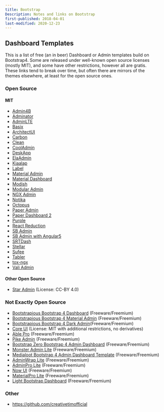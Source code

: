 ```yaml
---
title: Bootstrap
Description: Notes and links on Bootstrap
first-published: 2018-04-01
last-modified: 2020-12-23
---
```


## Dashboard Templates ##

This is a list of free (an in beer) Dashboard or Admin templates build on Bootstrap4. Some are released under 
well-known open source licenses (mostly MIT), and some have other restrictions, however all are gratis. These links
tend to break over time, but often there are mirrors of the themes elsewhere, at least for the open source ones.

<!-- read more -->

### Open Source ###

#### MIT ####

* [Admin4B](https://github.com/marxjmoura/admin4b)
* [Adminator](https://github.com/puikinsh/Adminator-admin-dashboard)
* [AdminLTE](https://github.com/colorlibhq/AdminLTE)
* [Basix](https://github.com/jeweltheme/basix-admin)
* [ArchitectUI](https://github.com/DashboardPack/architectui-html-theme-free)
* [Carbon](https://github.com/seguce92/carbon)
* [Clean](https://github.com/keaplogik/Bootstrap-Clean-Dashboard-Theme)
* [CoolAdmin](https://github.com/puikinsh/CoolAdmin)
* [DeskApp](https://github.com/dropways/deskapp)
* [ElaAdmin](https://github.com/puikinsh/ElaAdmin)
* [Kiaalap](https://github.com/puikinsh/kiaalap)
* [Label](https://github.com/uxcandy/Label-Free-Bootstrap-Admin-Template)
* [Material Admin](https://www.bootstrapdash.com/product/material-admin-free/)
* [Material Dashboard](https://github.com/creativetimofficial/material-dashboard)
* [Modish](https://github.com/humzakhan/Modish)
* [Modular Admin](https://modularcode.io/modular-admin-html/)
* [NGX Admin](https://github.com/akveo/ngx-admin)
* [Notika](https://github.com/puikinsh/notika)
* [Octopus](https://github.com/icdcom/octopus)
* [Paper Admin](https://github.com/mohdrashid/PaperAdmin)
* [Paper Dashboard 2](https://github.com/creativetimofficial/paper-dashboard)
* [Purple](https://www.bootstrapdash.com/product/purple-free-admin-template/)
* [React Reduction](https://github.com/reduction-admin/react-reduction)
* [SB Admin](https://startbootstrap.com/template-overviews/sb-admin/)
* [SB Admin with Angular5](https://github.com/start-angular/SB-Admin-BS4-Angular-5)
* [SRTDash](https://github.com/puikinsh/srtdash-admin-dashboard)
* [Stellar](https://www.bootstrapdash.com/product/stellar-free/)
* [Sufee](https://github.com/puikinsh/sufee-admin-dashboard)
* [Tabler](https://github.com/tabler/tabler)
* [tox-ngx](https://github.com/dasrick/tox-ngx)
* [Vali Admin](http://pratikborsadiya.in/vali-admin/)

#### Other Open Source ####

* [Star Admin](https://themewagon.com/themes/free-bootstrap-4-admin-dashboard-template-download/) (License: CC-BY 4.0)

### Not Exactly Open Source ###

* [Bootstrapious Bootstrap 4 Dashboard](https://bootstrapious.com/p/bootstrap-4-dashboard) (Freeware/Freemium)
* [Bootstrapious Bootstrap 4 Material Admin](https://bootstrapious.com/p/admin-template) (Freeware/Freemium)
* [Bootstrapious Bootstrap 4 Dark Admin](https://bootstrapious.com/p/bootstrap-4-dark-admin)(Freeware/Freemium)
* [Core UI](https://coreui.io/) (License: MIT with additional restrictions, no derivatives)
* [Able Pro](https://codedthemes.com/item/able-pro-lite-free-admin-template/) (Freeware/Freemium)
* [Pike Admin](https://github.com/NuraDev/PikeAdmin-Free-Bootstrap-Admin-Template) (Freeware/Freemium)
* [Bootstrap Zero Bootstrap 4 Admin Dashboard](https://www.bootstrapzero.com/bootstrap-template/bootstrap-4-admin-dashboard) (Freeware/Freemium)
* [Monster Admin Lite](https://wrappixel.com/templates/monster-admin-lite/) (Freeware/Freemium)
* [Medialoot Bootstrap 4 Admin Dashboard Template](https://medialoot.com/item/bootstrap-4-admin-dashboard-template/) (Freeware/Freemium)
* [AdminWrap Lite](https://wrappixel.com/templates/adminwrap-lite/) (Freeware/Freemium)
* [AdminPro Lite](https://wrappixel.com/templates/adminpro-lite/) (Freeware/Freemium)
* [Now UI](https://www.creative-tim.com/product/now-ui-dashboard) (Freeware/Freemium)
* [MaterialPro Lite](https://wrappixel.com/templates/materialpro-lite/) (Freeware/Freemium)
* [Light Bootstrap Dashboard](https://www.creative-tim.com/product/light-bootstrap-dashboard) (Freeware/Freemium)

### Other ###

* https://github.com/creativetimofficial
